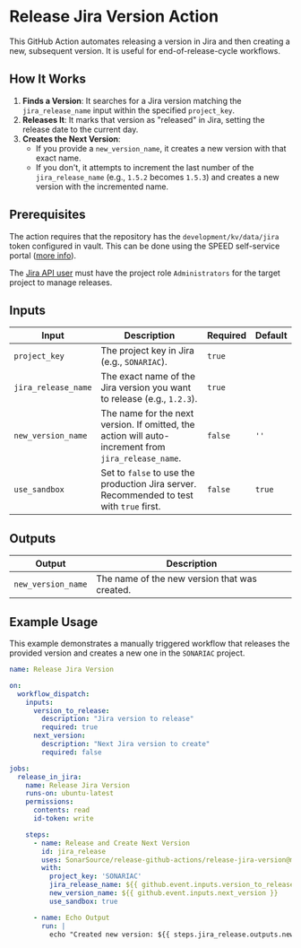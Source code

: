 # Release Jira Version Action

This GitHub Action automates releasing a version in Jira and then creating a new, subsequent version. It is useful for
end-of-release-cycle workflows.

## How It Works

1. **Finds a Version**: It searches for a Jira version matching the `jira_release_name` input within the specified
   `project_key`.
2. **Releases It**: It marks that version as "released" in Jira, setting the release date to the current day.
3. **Creates the Next Version**:
    - If you provide a `new_version_name`, it creates a new version with that exact name.
    - If you don't, it attempts to increment the last number of the `jira_release_name` (e.g., `1.5.2` becomes `1.5.3`)
      and creates a new version with the incremented name.

## Prerequisites

The action requires that the repository has the `development/kv/data/jira` token configured in vault.
This can be done using the SPEED self-service
portal ([more info](https://xtranet-sonarsource.atlassian.net/wiki/spaces/Platform/pages/3553787989/Manage+Vault+Policy+-+SPEED)).

The [Jira API user](https://sonarsource.atlassian.net/jira/people/712020:9dcffe4d-55ee-4d69-b5d1-535c6dbd9cc4)  must
have the project role `Administrators` for the target project to manage releases.

## Inputs

| Input               | Description                                                                                         | Required | Default |
|---------------------|-----------------------------------------------------------------------------------------------------|----------|---------|
| `project_key`       | The project key in Jira (e.g., `SONARIAC`).                                                         | `true`   |         |
| `jira_release_name` | The exact name of the Jira version you want to release (e.g., `1.2.3`).                             | `true`   |         |
| `new_version_name`  | The name for the next version. If omitted, the action will auto-increment from `jira_release_name`. | `false`  | `''`    |
| `use_sandbox`       | Set to `false` to use the production Jira server. Recommended to test with `true` first.            | `false`  | `true`  |

## Outputs

| Output             | Description                                   |
|--------------------|-----------------------------------------------|
| `new_version_name` | The name of the new version that was created. |

## Example Usage

This example demonstrates a manually triggered workflow that releases the provided version and creates a new one in the
`SONARIAC` project.

```yaml
name: Release Jira Version

on:
  workflow_dispatch:
    inputs:
      version_to_release:
        description: "Jira version to release"
        required: true
      next_version:
        description: "Next Jira version to create"
        required: false

jobs:
  release_in_jira:
    name: Release Jira Version
    runs-on: ubuntu-latest
    permissions:
      contents: read
      id-token: write

    steps:
      - name: Release and Create Next Version
        id: jira_release
        uses: SonarSource/release-github-actions/release-jira-version@master
        with:
          project_key: 'SONARIAC'
          jira_release_name: ${{ github.event.inputs.version_to_release }}
          new_version_name: ${{ github.event.inputs.next_version }}
          use_sandbox: true

      - name: Echo Output
        run: |
          echo "Created new version: ${{ steps.jira_release.outputs.new_version_name }}"
```
